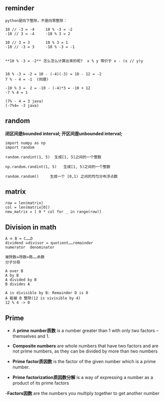 ## reminder
```
python是向下整除，不是向零整除：

10 // -3 = -4     10 % -3 = -2
-10 // 3 = -4     -10 % 3 = 2

10 // 3 = 3       10 % 3 = 1
-10 // -3 = 3     -10 % -3 = -1


**10 % -3 = -2** 怎么怎么计算出来的呢?  x % y 等价于 x - (x // y)y


10 % -3 = -2 = 10 - (-4)(-3) = 10 - 12 = -2
7 % - 4 = -1  (同理)

-10 % 3 =  2 = -10 - (-4)*3 = -10 + 12 
-7 % 4 = 1   

(7% - 4 = 3 java)
(-7%4= -3 java)   
```

## random
**闭区间是bounded interval; 开区间是unbounded interval;**
```
import numpy as np
import random

random.randint(1, 5)  生成[1, 5]之间的一个整数

np.random.randint(1, 5)   生成[1, 5)之间的一个整数

random.random() 	生成一个 [0,1) 之间的均匀分布浮点数

```
## matrix
```
row = len(matrix)
col = len(matrix[0])
new_matrix = [ 0 * col for _ in range(row)]
```

## Division in math
```
A ➗ B = C……D 
dividend ➗divisor = quotient……remainder
numerator  denominator

被除数➗除数=商……余数
分子分母

A over B
A by B
A divided by B
B divides A

A is divisible by B: Remainder D is 0
A 能被 B 整除(12 is sivisible by 4)
12 % 4 -> 0
```

## Prime
- A **prime number质数** is a number greater than 1 with only two factors – themselves and 1.

- **Composite numbers** are whole numbers that have two factors and are not prime numbers, as they can be divided by more than two numbers

- **Prime factor质因数** is the factor of the given number which is a prime number. 

- **Prime factorization质因数分解** is a way of expressing a number as a product of its prime factors

-**Factors因数** are the numbers you multiply together to get another number



